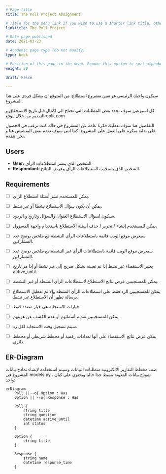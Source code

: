 ```yaml
---
# Page title
title: The Poll Project Assignment

# Title for the menu link if you wish to use a shorter link title, otherwise remove this option.
linktitle: The Poll Project

# Date page published
date: 2021-03-23

# Academic page type (do not modify).
type: book

# Position of this page in the menu. Remove this option to sort alphabetically.
weight: 30

draft: False

---
```


سيكون واجبك الرئيسي هو تعين مشروع استطلاع. من المتوقع ان بشكل فردي على هذا المشروع.

كل اسبوعين سوف تحدد بعض المطلبات التي تحتاج الى اكمال قبل تاريخ الاستحقاق و التقديم من خلال موقعreplit.com

التفاصيل هنا سوف نعطيك فكرة عامة عن المشروع في حالة كنت ترغب في الحصول على بداية مبكرة على العمل على المشروع. كما انني سوف تقدم بعض البقشيش هنا و نحن نتقدم.

## Users
- **User:** الشخص الذي ينشر استطلاعات الرأي.
- **Respondant:** الشخص الذي يستجيب لاستطلاعات الرأي وعرض النتائج.

## Requirements

- [ ] يمكن للمستخدم نشر أسئلة استطلاع الرأي.
- [ ] يمكن أن يكون سؤال الاستطلاع نشطا أو غير نشط.
- [ ] سيكون لسؤال الاستطلاع العنوان والسؤال وتاريخ و الردود.
- [ ] يمكن للمستخدم إنشاء / تحرير / حذف أسئلة الاستطلاع باستخدام واجهة المسؤول.
- [ ] سيعرض موقع الويب قائمة باستطلاعات الرأي النشطة مع ملخص يوضح عدد المشاركين.
- [ ] سيعرض موقع الويب قائمة باستطلاعات الرأي غير النشطة مع ملخص يوضح عدد المشاركين.
- [ ] يعتبر الاستقصاء غير نشط إذا تم تعيينه بشكل صريح إلى غير نشط أو إذا مر تاريخ active_until.

- [ ] يمكن للمستجيبين عرض نتائج الاستطلاع لاستطلاعات الرأي النشطة أو غير النشطة.
- [ ] يمكن للمستجيبين الرد فقط على استطلاعات الرأي النشطة وإلا تم تعطيل الاستطلاع برسالة تظهر أن الاستطلاع غير نشط.
- [ ] خيارات الاستجابة هي خيار متعدد فقط.
- [ ] يمكن للمستجيبين تقديم أسمائهم أو عدم الكشف عن هويتهم.
- [ ] سيتم تسجيل وقت الاستجابة لكل رد.
- [ ] يمكن عرض نتائج الاستقصاء على أنها تعدادات رقمية أو مخطط شريطي أو مخطط دائري.

## ER-Diagram

صف مخطط التقارير الإلكترونية متطلبات البيانات وسيتم استخدامه لإنشاء نماذج بيانات المشروع في models.py .
نموذج بيانات المدونة بسيط جدا حاليا ويحتوي على كيان واحد:

```mermaid
erDiagram
    Poll ||--o{ Option : Has
    Option || --o{ Response : Has

    Poll {
        string title
        string question
        datetime active_until
        int status 
    }
    
    Option {
        string title
    }

    Response {
        string name
        datetime response_time
    }
```


